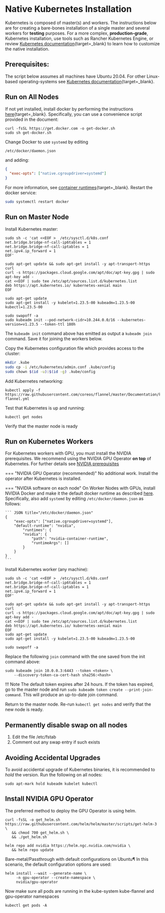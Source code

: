 # Native Kubernetes Installation

Kubernetes is composed of master(s) and workers. The instructions below are for creating a bare-bones installation of a single master and several workers for __testing__ purposes. For a more complex, __production-grade__, Kubernetes installation, use tools such as Rancher Kubernetes Engine, or review [Kubernetes documentation](https://kubernetes.io/docs/setup/production-environment/tools/kubeadm/create-cluster-kubeadm/){target=_blank} to learn how to customize the native installation.

## Prerequisites:

The script below assumes all machines have Ubuntu 20.04. For other Linux-based operating-systems see [Kubernetes documentation](https://kubernetes.io/docs/setup/production-environment/tools/kubeadm/install-kubeadm/){target=_blank}. 


## Run on All Nodes

If not yet installed, install docker by performing the instructions [here](https://docs.docker.com/engine/install/ubuntu/){target=_blank}. Specifically, you can use a convenience script provided in the document:
``` shell
curl -fsSL https://get.docker.com -o get-docker.sh
sudo sh get-docker.sh
```

Change Docker to use `systemd` by editing 

```
/etc/docker/daemon.json 
```

and adding:

``` JSON title="/etc/docker/daemon.json"
{
  "exec-opts": ["native.cgroupdriver=systemd"]
}
```
For more information, see [container runtimes](https://kubernetes.io/docs/setup/production-environment/container-runtimes/#docker){target=_blank}. Restart the docker service:

``` bash
sudo systemctl restart docker
```
## Run on Master Node

Install Kubernetes master:
``` shell
sudo sh -c 'cat <<EOF >  /etc/sysctl.d/k8s.conf
net.bridge.bridge-nf-call-ip6tables = 1
net.bridge.bridge-nf-call-iptables = 1
net.ipv4.ip_forward = 1
EOF'

sudo apt-get update && sudo apt-get install -y apt-transport-https curl
curl -s https://packages.cloud.google.com/apt/doc/apt-key.gpg | sudo apt-key add -
cat <<EOF | sudo tee /etc/apt/sources.list.d/kubernetes.list
deb https://apt.kubernetes.io/ kubernetes-xenial main
EOF

sudo apt-get update
sudo apt-get install -y kubelet=1.23.5-00 kubeadm=1.23.5-00 kubectl=1.23.5-00
```

```
sudo swapoff -a
sudo kubeadm init --pod-network-cidr=10.244.0.0/16 --kubernetes-version=v1.23.5 --token-ttl 180h
```


The `kubeadm init` command above has emitted as output a `kubeadm join` command. Save it for joining the workers below. 

Copy the Kubernetes configuration file which provides access to the cluster: 
``` bash
mkdir .kube
sudo cp -i /etc/kubernetes/admin.conf .kube/config
sudo chown $(id -u):$(id -g) .kube/config
```

Add Kubernetes networking:
``` 
kubectl apply -f https://raw.githubusercontent.com/coreos/flannel/master/Documentation/kube-flannel.yml
```

Test that Kubernetes is up and running:
```
kubectl get nodes
```
Verify that the master node is ready



## Run on Kubernetes Workers

For Kubernetes workers with GPU, you must install the NVIDIA prerequisites. We recommend using the NVIDIA GPU Operator __on top__ of Kubernetes. For further details see [NVIDIA prerequisites](cluster-install.md#step-2-nvidia)


=== "NVIDIA GPU Operator (recommended)"
    No additional work. Install the operator after Kubernetes is installed. 

=== "NVIDIA software on each node"
    On Worker Nodes with GPUs, install NVIDIA Docker and make it the default docker runtime as described [here](../cluster-prerequisites/#nvidia). Specifically, also add `systemd` by editing `/etc/docker/daemon.json` as follows:

    ``` JSON title="/etc/docker/daemon.json"
    {
        "exec-opts": ["native.cgroupdriver=systemd"],
        "default-runtime": "nvidia",
            "runtimes": {
            "nvidia": {
                "path": "nvidia-container-runtime",
                "runtimeArgs": []
            }
        }
    }
    ```

Install Kubernetes worker (any machine):
``` shell
sudo sh -c 'cat <<EOF >  /etc/sysctl.d/k8s.conf
net.bridge.bridge-nf-call-ip6tables = 1
net.bridge.bridge-nf-call-iptables = 1
net.ipv4.ip_forward = 1
EOF'

sudo apt-get update && sudo apt-get install -y apt-transport-https curl
curl -s https://packages.cloud.google.com/apt/doc/apt-key.gpg | sudo apt-key add -
cat <<EOF | sudo tee /etc/apt/sources.list.d/kubernetes.list
deb https://apt.kubernetes.io/ kubernetes-xenial main
EOF
sudo apt-get update
sudo apt-get install -y kubelet=1.23.5-00 kubeadm=1.23.5-00

sudo swapoff -a
```

Replace the following `join` command with the one saved from the init command above:

``` shell
sudo kubeadm join 10.0.0.3:6443 --token <token> \
    --discovery-token-ca-cert-hash sha256:<hash>
```

!!! Note
    The default token expires after 24 hours. If the token has expired, go to the master node and run `sudo kubeadm token create --print-join-command`. This will produce an up-to-date join command.


Return to the master node. Re-run `kubectl get nodes` and verify that the new node is ready.


## Permanently disable swap on all nodes

1. Edit the file /etc/fstab
2. Comment out any swap entry if such exists

## Avoiding Accidental Upgrades

To avoid accidental upgrade of Kubernetes binaries, it is recommended to _hold_ the version. Run the following on all nodes:

```
sudo apt-mark hold kubeadm kubelet kubectl
```

## Install NVIDIA GPU Operator

The preferred method to deploy the GPU Operator is using helm.

```
curl -fsSL -o get_helm.sh https://raw.githubusercontent.com/helm/helm/master/scripts/get-helm-3 \
   && chmod 700 get_helm.sh \
   && ./get_helm.sh
```

```
helm repo add nvidia https://helm.ngc.nvidia.com/nvidia \
   && helm repo update
```

Bare-metal/Passthrough with default configurations on Ubuntu¶
In this scenario, the default configuration options are used:

```
helm install --wait --generate-name \
     -n gpu-operator --create-namespace \
     nvidia/gpu-operator
```

Now make sure all pods are running in the kube-system kube-flannel and gpu-operator namespaces 

```
kubectl get pods -A
```
